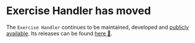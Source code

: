 # Exercise Handler has moved

The `Exercise Handler` continues to be maintained, developed and [publicly available](https://gitlab.itp.uni-frankfurt.de/sciarra/ExerciseHandler).
Its releases can be found [here :rocket:](https://gitlab.itp.uni-frankfurt.de/sciarra/ExerciseHandler/-/releases).
